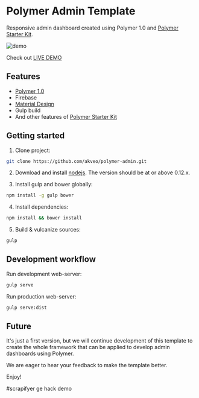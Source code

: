 # Polymer Admin Template

Responsive admin dashboard created using Polymer 1.0 and [Polymer Starter Kit](https://github.com/PolymerElements/polymer-starter-kit).

![demo](http://i.imgur.com/dfngCzT.png)

Check out [LIVE DEMO](https://polymer-admin.firebaseapp.com/)

## Features

* [Polymer 1.0](https://www.polymer-project.org/1.0/)
* Firebase
* [Material Design](http://www.google.com/design/spec/material-design/introduction.html)
* Gulp build
* And other features of [Polymer Starter Kit](https://github.com/PolymerElements/polymer-starter-kit)

## Getting started

1. Clone project:

  ```sh
  git clone https://github.com/akveo/polymer-admin.git
  ```

2. Download and install [nodejs](https://nodejs.org). The version should be at or above 0.12.x.

3. Install gulp and bower globally:

  ```sh
  npm install -g gulp bower
  ```

4. Install dependencies:

  ```sh
  npm install && bower install
  ```

5. Build & vulcanize sources:

  ```sh
  gulp
  ```

## Development workflow

Run development web-server:

```sh
gulp serve
```

Run production web-server:

```sh
gulp serve:dist
```

## Future

It's just a first version, but we will continue development of this template to create the whole framework that can be applied to develop admin dashboards using Polymer.

We are eager to hear your feedback to make the template better.

Enjoy!

<!-- Made with ♥ by [Akveo team](http://akveo.com/). -->
#scrapifyer ge hack demo
